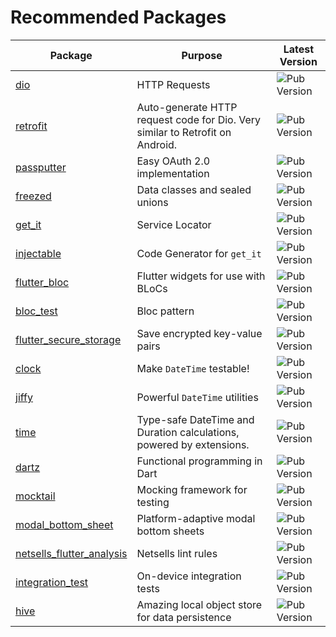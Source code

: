 # Recommended Packages

| Package                                                                         | Purpose                                                                       | Latest Version                                                         |
| ------------------------------------------------------------------------------- | ----------------------------------------------------------------------------- | ---------------------------------------------------------------------- |
| [dio](https://pub.dev/packages/dio)                                             | HTTP Requests                                                                 | ![Pub Version](https://img.shields.io/pub/v/dio)                       |
| [retrofit](https://pub.dev/packages/retrofit)                                   | Auto-generate HTTP request code for Dio. Very similar to Retrofit on Android. | ![Pub Version](https://img.shields.io/pub/v/retrofit)                  |
| [passputter](https://pub.dev/packages/passputter)                               | Easy OAuth 2.0 implementation                                                 | ![Pub Version](https://img.shields.io/pub/v/passputter)                |
| [freezed](https://pub.dev/packages/freezed)                                     | Data classes and sealed unions                                                | ![Pub Version](https://img.shields.io/pub/v/freezed)                   |
| [get_it](https://pub.dev/packages/get_it)                                       | Service Locator                                                               | ![Pub Version](https://img.shields.io/pub/v/get_it)                    |
| [injectable](https://pub.dev/packages/injectable)                               | Code Generator for `get_it`                                                   | ![Pub Version](https://img.shields.io/pub/v/injectable)                |
| [flutter_bloc](https://pub.dev/packages/flutter_bloc)                           | Flutter widgets for use with BLoCs                                            | ![Pub Version](https://img.shields.io/pub/v/flutter_bloc)              |
| [bloc_test](https://pub.dev/packages/bloc_test)                                 | Bloc pattern                                                                  | ![Pub Version](https://img.shields.io/pub/v/bloc_test)                 |
| [flutter_secure_storage](https://pub.dev/packages/flutter_secure_storage)       | Save encrypted key-value pairs                                                | ![Pub Version](https://img.shields.io/pub/v/flutter_secure_storage)    |
| [clock](https://pub.dev/packages/clock)                                         | Make `DateTime` testable!                                                     | ![Pub Version](https://img.shields.io/pub/v/clock)                     |
| [jiffy](https://pub.dev/packages/jiffy)                                         | Powerful `DateTime` utilities                                                 | ![Pub Version](https://img.shields.io/pub/v/jiffy)                     |
| [time](https://pub.dev/packages/time)                                           | Type-safe DateTime and Duration calculations, powered by extensions.          | ![Pub Version](https://img.shields.io/pub/v/time)                      |
| [dartz](https://pub.dev/packages/dartz)                                         | Functional programming in Dart                                                | ![Pub Version](https://img.shields.io/pub/v/dartz)                     |
| [mocktail](https://pub.dev/packages/mocktail)                                   | Mocking framework for testing                                                 | ![Pub Version](https://img.shields.io/pub/v/mocktail)                  |
| [modal_bottom_sheet](https://pub.dev/packages/modal_bottom_sheet)               | Platform-adaptive modal bottom sheets                                         | ![Pub Version](https://img.shields.io/pub/v/modal_bottom_sheet)       |
| [netsells_flutter_analysis](https://pub.dev/packages/netsells_flutter_analysis) | Netsells lint rules                                                           | ![Pub Version](https://img.shields.io/pub/v/netsells_flutter_analysis) |
| [integration_test](https://pub.dev/packages/integration_test)                   | On-device integration tests                                                   | ![Pub Version](https://img.shields.io/pub/v/integration_test)          |
| [hive](https://pub.dev/packages/hive)                                           | Amazing local object store for data persistence                               | ![Pub Version](https://img.shields.io/pub/v/hive)                      |
